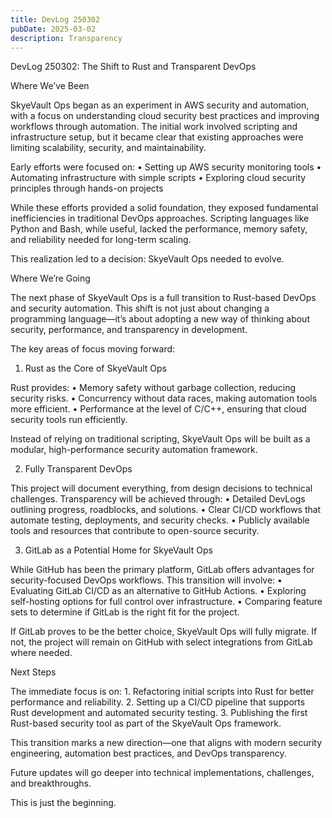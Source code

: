 ```yaml
---
title: DevLog 250302 
pubDate: 2025-03-02
description: Transparency
---
```

DevLog 250302: The Shift to Rust and Transparent DevOps

Where We’ve Been

SkyeVault Ops began as an experiment in AWS security and automation, with a focus on understanding cloud security best practices and improving workflows through automation. The initial work involved scripting and infrastructure setup, but it became clear that existing approaches were limiting scalability, security, and maintainability.

Early efforts were focused on:
	•	Setting up AWS security monitoring tools
	•	Automating infrastructure with simple scripts
	•	Exploring cloud security principles through hands-on projects

While these efforts provided a solid foundation, they exposed fundamental inefficiencies in traditional DevOps approaches. Scripting languages like Python and Bash, while useful, lacked the performance, memory safety, and reliability needed for long-term scaling.

This realization led to a decision: SkyeVault Ops needed to evolve.

Where We’re Going

The next phase of SkyeVault Ops is a full transition to Rust-based DevOps and security automation. This shift is not just about changing a programming language—it’s about adopting a new way of thinking about security, performance, and transparency in development.

The key areas of focus moving forward:

1. Rust as the Core of SkyeVault Ops

Rust provides:
	•	Memory safety without garbage collection, reducing security risks.
	•	Concurrency without data races, making automation tools more efficient.
	•	Performance at the level of C/C++, ensuring that cloud security tools run efficiently.

Instead of relying on traditional scripting, SkyeVault Ops will be built as a modular, high-performance security automation framework.

2. Fully Transparent DevOps

This project will document everything, from design decisions to technical challenges. Transparency will be achieved through:
	•	Detailed DevLogs outlining progress, roadblocks, and solutions.
	•	Clear CI/CD workflows that automate testing, deployments, and security checks.
	•	Publicly available tools and resources that contribute to open-source security.

3. GitLab as a Potential Home for SkyeVault Ops

While GitHub has been the primary platform, GitLab offers advantages for security-focused DevOps workflows. This transition will involve:
	•	Evaluating GitLab CI/CD as an alternative to GitHub Actions.
	•	Exploring self-hosting options for full control over infrastructure.
	•	Comparing feature sets to determine if GitLab is the right fit for the project.

If GitLab proves to be the better choice, SkyeVault Ops will fully migrate. If not, the project will remain on GitHub with select integrations from GitLab where needed.

Next Steps

The immediate focus is on:
	1.	Refactoring initial scripts into Rust for better performance and reliability.
	2.	Setting up a CI/CD pipeline that supports Rust development and automated security testing.
	3.	Publishing the first Rust-based security tool as part of the SkyeVault Ops framework.

This transition marks a new direction—one that aligns with modern security engineering, automation best practices, and DevOps transparency.

Future updates will go deeper into technical implementations, challenges, and breakthroughs.

This is just the beginning.
